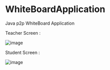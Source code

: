 # WhiteBoardApplication
 Java p2p WhiteBoard Application



Teacher Screen :

![image](https://user-images.githubusercontent.com/56027479/123659422-57a47d80-d83b-11eb-98ea-1872a951277e.png)

Student Screen :

![image](https://user-images.githubusercontent.com/56027479/123659456-5ffcb880-d83b-11eb-96cd-87a84ccc7d48.png)
